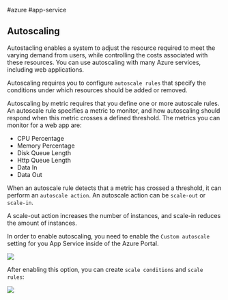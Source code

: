 #azure #app-service

## Autoscaling
Autostacling enables a system to adjust the resource required to meet the varying demand from users, while controlling the costs associated with these resources. You can use autoscaling with many Azure services, including web applications.

Autoscaling requires you to configure `autoscale rules` that specify the conditions under which resources should be added or removed.

Autoscaling by metric requires that you define one or more autoscale rules. An autoscale rule specifies a metric to monitor, and how autoscaling should respond when this metric crosses a defined threshold. The metrics you can monitor for a web app are:
- CPU Percentage
- Memory Percentage
- Disk Queue Length
- Http Queue Length
- Data In
- Data Out

When an autoscale rule detects that a metric has crossed a threshold, it can perform an `autoscale action`. An autoscale action can be `scale-out` or `scale-in`.

A scale-out action increases the number of instances, and scale-in reduces the amount of instances.

In order to enable autoscaling, you need to enable the `Custom autoscale` setting for you App Service inside of the Azure Portal.

![](https://docs.microsoft.com/en-us/learn/wwl-azure/scale-apps-app-service/media/enable-autoscale.png)

After enabling this option, you can create `scale conditions` and `scale rules`:

![](https://docs.microsoft.com/en-us/learn/wwl-azure/scale-apps-app-service/media/autoscale-rules.png)

